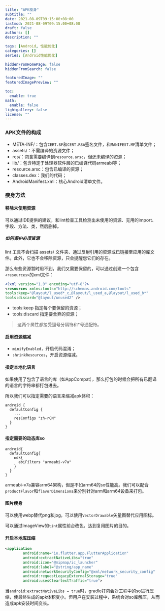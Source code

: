 ```yaml
---
title: "APK瘦身"
subtitle: ""
date: 2021-08-09T09:15:00+08:00
lastmod: 2021-08-09T09:15:00+08:00
draft: false
authors: []
description: ""

tags: [Android, 性能优化]
categories: []
series: [Android性能优化]

hiddenFromHomePage: false
hiddenFromSearch: false

featuredImage: ""
featuredImagePreview: ""

toc:
  enable: true
math:
  enable: false
lightgallery: false
license: ""
---
```


<!--more-->

### APK文件的构成

- META-INF/：包含`CERT.SF`和`CERT.RSA`签名文件，和`MANIFEST.MF`清单文件；
- assets/：不需编译的资源文件；
- res/：包含需要编译到`resource.arsc`，但还未编译的资源；
- lib/：包含特定于处理器软件层的已编译代码armeabi等；
- resource.arsc：包含已编译的资源；
- classes.dex：我们的代码；
- AndroidManifest.xml：核心Android清单文件。

### 瘦身方法

#### 移除未使用资源

可以通过IDE提供的建议，和lint检查工具检测出未使用的资源、无用的import、字段、方法、类，然后删掉。

##### 如何保护必须资源

lint 工具不会扫描 assets/ 文件夹、通过反射引用的资源或已链接至应用的库文件。此外，它也不会移除资源，只会提醒您它们的存在。

那么有些资源暂时用不到，我们又需要保留的，可以通过创建一个包含`<resources>`的xml文件：

```xml
<?xml version="1.0" encoding="utf-8"?>
<resources xmlns:tools="http://schemas.android.com/tools"
tools:keep="@layout/l_used*_c,@layout/l_used_a,@layout/l_used_b*"
tools:discard="@layout/unused2" />
```

- tools:keep  指定每个要保留的资源；
- tools:discard   指定要舍弃的资源；

>这两个属性都接受逗号分隔符和*号通配符。

#### 启用资源缩减

- `minifyEnabled`，开启代码混淆；
- `shrinkResources`，开启资源缩减。

#### 指定本地化语言

如果使用了包含了语言的库（如AppCompat），那么打包的时候会把所有已翻译的语言的字符串都打包进去。

所以我们可以指定需要的语言来缩减apk体积：

```proovy
android {
  defaultConfig {
    ...
    resConfigs "zh-rCN"
  }
}
```

#### 指定需要的动态库so

```proovy
android{
  defaultConfig{
    ndk{
      abiFilters "armeabi-v7a"
    }
  }
}
```

armeabi-v7a兼容arm64架构，但是不如arm64的so性能高。我们可以配合`productFlavor`和`flavorDimensions`来分别针对arm和arm64设备来打包。

#### 图片瘦身

可以使用webp替代png和jpg，可以使用`VectorDrawable`矢量图替代应用图标。

可以通过ImageView的`tint`属性前台改色，达到复用图片的目的。

#### 开启本地库压缩

```xml
<application
        android:name="io.flutter.app.FlutterApplication"
        android:extractNativeLibs="true"
        android:icon="@mipmap/ic_launcher"
        android:label="@string/app_name"
        android:networkSecurityConfig="@xml/network_security_config"
        android:requestLegacyExternalStorage="true"
        android:usesCleartextTraffic="true">
```

当`android:extractNativeLibs = true`时，gradle打包会对工程中的so进行压缩，使最终生成的apk体积变小。但用户在安装过程中，系统会对so库解压，从而造成apk安装时间变长。
